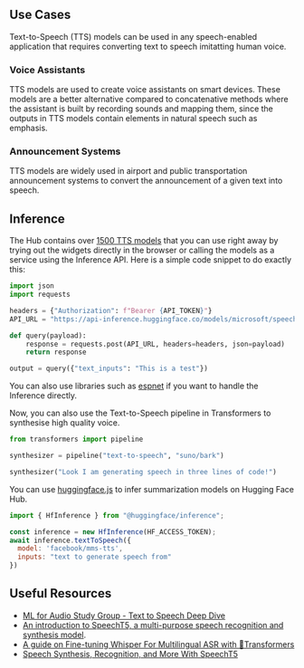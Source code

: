 ## Use Cases

Text-to-Speech (TTS) models can be used in any speech-enabled application that requires converting text to speech imitatting human voice.

### Voice Assistants

TTS models are used to create voice assistants on smart devices. These models are a better alternative compared to concatenative methods where the assistant is built by recording sounds and mapping them, since the outputs in TTS models contain elements in natural speech such as emphasis.

### Announcement Systems

TTS models are widely used in airport and public transportation announcement systems to convert the announcement of a given text into speech.

## Inference

The Hub contains over [1500 TTS models](https://huggingface.co/models?pipeline_tag=text-to-speech&sort=downloads) that you can use right away by trying out the widgets directly in the browser or calling the models as a service using the Inference API. Here is a simple code snippet to do exactly this:

```python
import json
import requests

headers = {"Authorization": f"Bearer {API_TOKEN}"}
API_URL = "https://api-inference.huggingface.co/models/microsoft/speecht5_tts"

def query(payload):
	response = requests.post(API_URL, headers=headers, json=payload)
	return response

output = query({"text_inputs": "This is a test"})
```

You can also use libraries such as [espnet](https://huggingface.co/models?library=espnet&pipeline_tag=text-to-speech&sort=downloads) if you want to handle the Inference directly.

Now, you can also use the Text-to-Speech pipeline in Transformers to synthesise high quality voice.

```python
from transformers import pipeline

synthesizer = pipeline("text-to-speech", "suno/bark")

synthesizer("Look I am generating speech in three lines of code!")
```


You can use [huggingface.js](https://github.com/huggingface/huggingface.js) to infer summarization models on Hugging Face Hub.

```javascript
import { HfInference } from "@huggingface/inference";

const inference = new HfInference(HF_ACCESS_TOKEN);
await inference.textToSpeech({
  model: 'facebook/mms-tts',
  inputs: "text to generate speech from"
})
```

## Useful Resources
- [ML for Audio Study Group - Text to Speech Deep Dive](https://www.youtube.com/watch?v=aLBedWj-5CQ)
- [An introduction to SpeechT5, a multi-purpose speech recognition and synthesis model](https://huggingface.co/blog/speecht5).
- [A guide on Fine-tuning Whisper For Multilingual ASR with 🤗Transformers](https://huggingface.co/blog/fine-tune-whisper)
- [Speech Synthesis, Recognition, and More With SpeechT5](https://huggingface.co/blog/speecht5)

